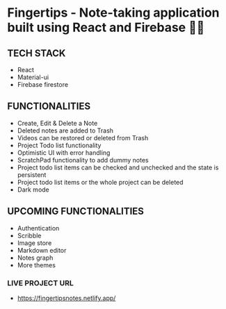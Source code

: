# Fingertips - Note-taking application built using React and Firebase 🖐🏻

## TECH STACK
  * React
  * Material-ui
  * Firebase firestore

## FUNCTIONALITIES
  * Create, Edit & Delete a Note
  * Deleted notes are added to Trash
  * Videos can be restored or deleted from Trash
  * Project Todo list functionality
  * Optimistic UI with error handling
  * ScratchPad functionality to add dummy notes
  * Project todo list items can be checked and unchecked and the state is persistent
  * Project todo list items or the whole project can be deleted
  * Dark mode
  
## UPCOMING FUNCTIONALITIES
  * Authentication
  * Scribble
  * Image store
  * Markdown editor
  * Notes graph
  * More themes
  
 ### LIVE PROJECT URL
  * https://fingertipsnotes.netlify.app/

